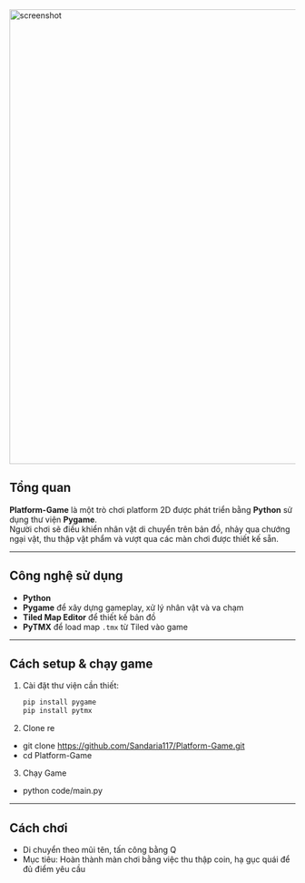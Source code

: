 
<img width="800" alt="screenshot" src="https://github.com/user-attachments/assets/5b9abe6e-3191-47b1-9a2a-f1b463b879e4" />

## Tổng quan
**Platform-Game** là một trò chơi platform 2D được phát triển bằng **Python** sử dụng thư viện **Pygame**.  
Người chơi sẽ điều khiển nhân vật di chuyển trên bản đồ, nhảy qua chướng ngại vật, thu thập vật phẩm và vượt qua các màn chơi được thiết kế sẵn.

---

## Công nghệ sử dụng
-  **Python**  
-  **Pygame** để xây dựng gameplay, xử lý nhân vật và va chạm  
-  **Tiled Map Editor** để thiết kế bản đồ  
-  **PyTMX** để load map `.tmx` từ Tiled vào game  

---

## Cách setup & chạy game
1. Cài đặt thư viện cần thiết:
   ```bash
   pip install pygame
   pip install pytmx
2. Clone re
- git clone https://github.com/Sandaria117/Platform-Game.git
- cd Platform-Game
3. Chạy Game
- python code/main.py

---

## Cách chơi
- Di chuyển theo mũi tên, tấn công bằng Q
- Mục tiêu: Hoàn thành màn chơi bằng việc thu thập coin, hạ gục quái để đủ điểm yêu cầu
